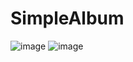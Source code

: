 # SimpleAlbum

![image](https://github.com/dennis0818/SimpleAlbum/blob/master/other/LoginOperation2.gif)
![image](https://github.com/dennis0818/SimpleAlbum/blob/master/other/UploadOperation2.gif)



